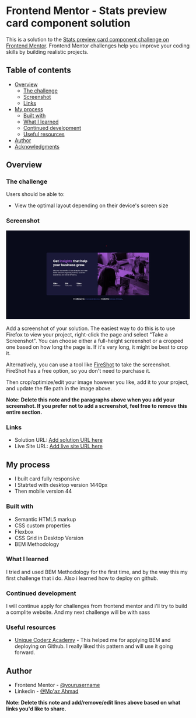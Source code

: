 # Frontend Mentor - Stats preview card component solution

This is a solution to the [Stats preview card component challenge on Frontend Mentor](https://www.frontendmentor.io/challenges/stats-preview-card-component-8JqbgoU62). Frontend Mentor challenges help you improve your coding skills by building realistic projects. 

## Table of contents

- [Overview](#overview)
  - [The challenge](#the-challenge)
  - [Screenshot](#screenshot)
  - [Links](#links)
- [My process](#my-process)
  - [Built with](#built-with)
  - [What I learned](#what-i-learned)
  - [Continued development](#continued-development)
  - [Useful resources](#useful-resources)
- [Author](#author)
- [Acknowledgments](#acknowledgments)


## Overview

### The challenge

Users should be able to:

- View the optimal layout depending on their device's screen size

### Screenshot

![](./desktop-version.jpg)

Add a screenshot of your solution. The easiest way to do this is to use Firefox to view your project, right-click the page and select "Take a Screenshot". You can choose either a full-height screenshot or a cropped one based on how long the page is. If it's very long, it might be best to crop it.

Alternatively, you can use a tool like [FireShot](https://getfireshot.com/) to take the screenshot. FireShot has a free option, so you don't need to purchase it. 

Then crop/optimize/edit your image however you like, add it to your project, and update the file path in the image above.

**Note: Delete this note and the paragraphs above when you add your screenshot. If you prefer not to add a screenshot, feel free to remove this entire section.**

### Links

- Solution URL: [Add solution URL here](https://your-solution-url.com)
- Live Site URL: [Add live site URL here](https://your-live-site-url.com)

## My process

- I built card fully responsive
- I Statrted with desktop version 1440px
- Then mobile version 44

### Built with

- Semantic HTML5 markup
- CSS custom properties
- Flexbox
- CSS Grid in Desktop Version
- BEM Methodology

### What I learned

I tried and used BEM Methodology for the first time, and by the way this my first challenge that i do.
Also i learned how to deploy on github.


### Continued development

I will continue apply for challenges from frontend mentor and i'll try to build a complite website.
And my next challenge will be with sass 

### Useful resources

- [Unique Coderz Academy](https://www.youtube.com/watch?v=MaxFSXIshSA&ab_channel=UniqueCoderzAcademy) - This helped me for applying BEM and deploying on Github. I really liked this pattern and will use it going forward.


## Author

- Frontend Mentor - [@yourusername](https://www.frontendmentor.io/profile/MoBlack24)
- Linkedin - [@Mo'az Ahmad](https://www.linkedin.com/in/mo-az-ahmad-14532b168/)

**Note: Delete this note and add/remove/edit lines above based on what links you'd like to share.**
